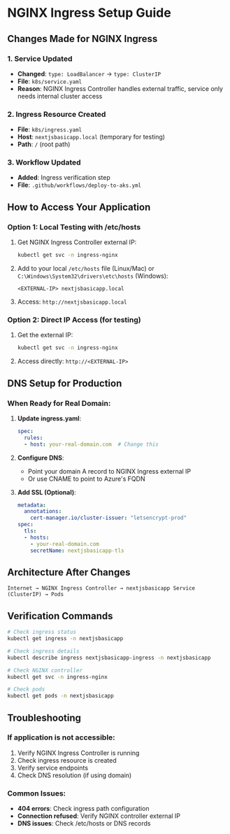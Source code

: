# NGINX Ingress Setup Guide

## Changes Made for NGINX Ingress

### 1. Service Updated
- **Changed**: `type: LoadBalancer` → `type: ClusterIP`
- **File**: `k8s/service.yaml`
- **Reason**: NGINX Ingress Controller handles external traffic, service only needs internal cluster access

### 2. Ingress Resource Created
- **File**: `k8s/ingress.yaml`
- **Host**: `nextjsbasicapp.local` (temporary for testing)
- **Path**: `/` (root path)

### 3. Workflow Updated
- **Added**: Ingress verification step
- **File**: `.github/workflows/deploy-to-aks.yml`

## How to Access Your Application

### Option 1: Local Testing with /etc/hosts
1. Get NGINX Ingress Controller external IP:
   ```bash
   kubectl get svc -n ingress-nginx
   ```

2. Add to your local `/etc/hosts` file (Linux/Mac) or `C:\Windows\System32\drivers\etc\hosts` (Windows):
   ```
   <EXTERNAL-IP> nextjsbasicapp.local
   ```

3. Access: `http://nextjsbasicapp.local`

### Option 2: Direct IP Access (for testing)
1. Get the external IP:
   ```bash
   kubectl get svc -n ingress-nginx
   ```

2. Access directly: `http://<EXTERNAL-IP>`

## DNS Setup for Production

### When Ready for Real Domain:

1. **Update ingress.yaml**:
   ```yaml
   spec:
     rules:
     - host: your-real-domain.com  # Change this
   ```

2. **Configure DNS**:
   - Point your domain A record to NGINX Ingress external IP
   - Or use CNAME to point to Azure's FQDN

3. **Add SSL (Optional)**:
   ```yaml
   metadata:
     annotations:
       cert-manager.io/cluster-issuer: "letsencrypt-prod"
   spec:
     tls:
     - hosts:
       - your-real-domain.com
       secretName: nextjsbasicapp-tls
   ```

## Architecture After Changes

```
Internet → NGINX Ingress Controller → nextjsbasicapp Service (ClusterIP) → Pods
```

## Verification Commands

```bash
# Check ingress status
kubectl get ingress -n nextjsbasicapp

# Check ingress details
kubectl describe ingress nextjsbasicapp-ingress -n nextjsbasicapp

# Check NGINX controller
kubectl get svc -n ingress-nginx

# Check pods
kubectl get pods -n nextjsbasicapp
```

## Troubleshooting

### If application is not accessible:
1. Verify NGINX Ingress Controller is running
2. Check ingress resource is created
3. Verify service endpoints
4. Check DNS resolution (if using domain)

### Common Issues:
- **404 errors**: Check ingress path configuration
- **Connection refused**: Verify NGINX controller external IP
- **DNS issues**: Check /etc/hosts or DNS records